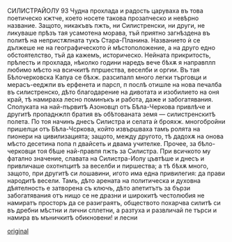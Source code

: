 ﻿
СИЛИСТРАЙОЛУ
93
Чудна прохлада и радость царуваха въ това поетическо кжтче, което носете такова прозапческо и невѣрно название. Защото, никакъвъ пжть, ни Силистренски, ни други, не ликуваше прѣзъ тая усамотена морава, тъй приятно загнѣздена въ политѣ на непристѫпната тукъ Стара-Планина. Названието ѝ се дължеше не на географическото ѝ мѣстоположение, а на друго едно обстоятелство, тъй да кажемъ, историческо. Нейната прикритость, прѣлесть и прохлада, нѣколко години наредъ вече бѣхѫ я направплп любимо мѣсто на всичкитѣ ппршества, веселби и оргии. Въ тая Бѣлочерковска Капуа се бѣхж. разсипалп много легки търговци и мерасъ-ееджпи въ ерфенета и парсп, п послѣ отишле на нова печалба въ силистренско, дѣто благодарение на дивотата и изобилието на оня край, тѣ намираха лесно поминъкъ и работа, даже и забогатявания. Сполуката на най-първитѣ Азоновцп отъ Бѣла-Черкова привлѣче и другитѣ пропаднжлп братия въ обѣтованата земя — силистренскитѣ полета.
По тоя начинъ днесъ Силистра и селата ѝ брояхж. многобройни пришелци отъ Бѣла-Чсркова, който извършваха тамъ ролята на пионери на цивилизацията; защото, между другото, тѣ дадохѫ на онова мѣсто десетина попа п двайсеть и двама учителке. Прочее, за бѣло-черковци тоя бѣше най-правпя пжть за Силистра.
При всичкото му фатално значение, славата на Силистра-Иолу цъвтѣше и днесъ и привличаше охотнпцитѣ за веселби и пиршества; а тѣ бѣхѫ много, защото, при другитѣ си лошавини, игото има една привилегия: да прави народитѣ весели. Тамъ, дѣто арената на политическа и духовна дѣятелность е затворена съ ключъ, дѣто апетитътъ за бързи забогатявания отъ нищо се не дразни и широкитѣ честолюбия не намиратъ просторъ да се разиграятъ, обществото похарчва силитѣ си въ дребни мѣстни и лични сплетни, а разтуха и развличай пе търси и намира въ мъничкитѣ обикновени! и лесни


[original](images/110.jpg)